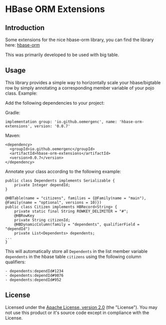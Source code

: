 # HBase ORM Extensions

## Introduction
Some extensions for the nice hbase-orm library, you can find the library here: [hbase-orm](https://flipkart-incubator.github.io/hbase-orm/)

This was primarily developed to be used with big table.

## Usage
This library provides a simple way to horizontally scale your hbase/bigtable row by simply annotating a corresponding member variable of your pojo class. Example:

Add the following dependencies to your project:

Gradle:
```
implementation group: 'io.github.oemergenc', name: 'hbase-orm-extensions', version: '0.0.7'
```
Maven:
```
<dependency>
  <groupId>io.github.oemergenc</groupId>
  <artifactId>hbase-orm-extensions</artifactId>
  <version>0.0.7</version>
</dependency>
```

Annotate your class according to the following example:
```
public class Dependents implements Serializable {
    private Integer dependId;
}

@HBTable(name = "citizens", families = {@Family(name = "main"), @Family(name = "optional", versions = 10)})
public class Citizen implements HBRecord<String> {
    private static final String ROWKEY_DELIMITER = "#";
    @HBRowKey
    private String citizenId;
    @HBDynamicColumn(family = "dependents", qualifierField = "dependId")
    private List<Dependents> dependents; 
...
}
```

This will automatically store all `Dependents` in the list member variable `dependents` in the hbase table `citizens` using the following column qualifiers: 
```
- dependents:dependId#1234
- dependents:dependId#9876
- dependents:dependId#952
```

## License

Licensed under the [Apache License, version 2.0](https://www.apache.org/licenses/LICENSE-2.0) (the "License"). You may not use this product or it's source code except in compliance with the License.
